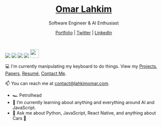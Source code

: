 
<p align="center">
  <!---<img src="" width="100%" />-->
  <h1 align="center"><a href="https://lahkimomar.com">Omar Lahkim</a></h1>
  <p align="center">Software Engineer & AI Enthusiast</p>
</p>

<p align="center">
  <a href="https://lahkimomar.com">Portfolio</a> | 
  <a href="https://twitter.com/OmarLahkim4">Twitter</a> |
  <a href="https://linkedin.com/in/omar-lahkim-59a868209">LinkedIn</a>
</p>

<br />

<p align='center'>

[<img src="https://img.shields.io/badge/LinkedIn-%230077B5?style=for-the-badge&logo=linkedin&logoColor=white" />](https://www.linkedin.com/in/omar-lahkim-59a868209/)
[<img src="https://img.shields.io/badge/twitter-%231DA1F2.svg?&style=for-the-badge&logo=twitter&logoColor=white" />](https://twitter.com/OmarLahkim4)
[<img src ="https://img.shields.io/badge/Mail-me-%23.svg?&style=for-the-badge&logo=&logoColor=white%22">](mailto:contact@lahkimomar.com)
[<img src ="https://img.shields.io/badge/portfolio-web-%23.svg?&style=for-the-badge&logo=&logoColor=white%22">](https://lahkimomar.com)
<img src="https://camo.githubusercontent.com/1e449fbf198ca38d7c142083e7fbecc3764f8f11/68747470733a2f2f6b6f6d617265762e636f6d2f67687076632f3f757365726e616d653d616b61736867703039267374796c653d666c61742d737175617265266c6162656c3d564953495453" alt="" data-canonical-src="https://komarev.com/ghpvc/?username=akashgp09&amp;style=flat-square&amp;label=VISITS" style="max-width:100%;" height="28">
</p>


💻 I'm currently manipulating my keyboard to do things. View my [Projects](https://lahkimomar.com/#projects), [Papers](https://lahkimomar.com/#papers), [Resumé](https://lahkimomar.com/), [Contact Me](mailto:contact@lahkimomar.com).

📫 You can reach me at contact@lahkimomar.com.
- 🏎️ Petrolhead
- 🌱 I’m currently learning about anything and everything around AI and JavaScript.
- 💬 Ask me about Python, JavaScript, React Native, and anything about Cars 🚗
